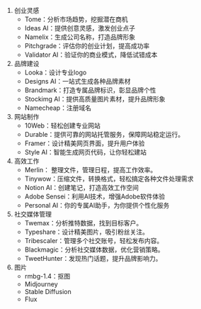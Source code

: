 1. 创业灵感
    - Tome：分析市场趋势，挖掘潜在商机
    - Ideas AI：提供创意灵感，激发创业点子 
    - Namelix：生成公司名称，打造品牌形象
    - Pitchgrade：评估你的创业计划，提高成功率
    - Validator AI：验证你的商业模式，降低试错成本
2. 品牌建设
    - Looka：设计专业logo
    - Designs AI：一站式生成各种品牌素材
    - Brandmark：打造专属品牌标识，彰显品牌个性
    - Stockimg AI：提供高质量图片素材，提升品牌形象
    - Namecheap：注册域名
3. 网站制作
    - 10Web：轻松创建专业网站
    - Durable：提供可靠的网站托管服务，保障网站稳定运行。
    - Framer：设计精美网页界面，提升用户体验
    - Style AI：智能生成网页代码，让你轻松建站
4. 高效工作
    - Merlin： 整理文件，管理日程，提高工作效率。
    - Tinywow：压缩文件，转换格式，轻松搞定各种文件处理需求
    - Notion AI：创建笔记，打造高效工作空间
    - Adobe Sensei：利用AI技术，增强Adobe软件体验
    - Personal AI：你的专属AI助手，为你提供个性化服务
5. 社交媒体管理
    - Twemax：分析推特数据，找到目标客户。
    - Typeshare：设计精美图片，吸引粉丝关注。
    - Tribescaler：管理多个社交账号，轻松发布内容。
    - Blackmagic：分析社交媒体数据，优化营销策略。
    - TweetHunter：发现热门话题，提升品牌影响力。
6. 图片
    - rmbg-1.4：抠图
    - Midjourney
    - Stable Diffusion
    - Flux